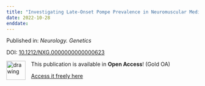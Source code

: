 ```yaml
---
title: "Investigating Late-Onset Pompe Prevalence in Neuromuscular Medicine Academic Practices: The IPaNeMA Study."
date: 2022-10-28
enddate:
---
```


Published in: *Neurology. Genetics*

DOI: [10.1212/NXG.0000000000000623](https://doi.org/10.1212/NXG.0000000000000623)

<img src="https://upload.wikimedia.org/wikipedia/commons/thumb/7/77/Open_Access_logo_PLoS_transparent.svg/800px-Open_Access_logo_PLoS_transparent.svg.png" alt="drawing" width="50" align="left"/> &nbsp;&nbsp;&nbsp;This publication is available in **Open Access**! (Gold OA)

&nbsp;&nbsp;&nbsp;<a href="https://ng.neurology.org/content/nng/7/6/e623.full.pdf">Access it freely here</a>

